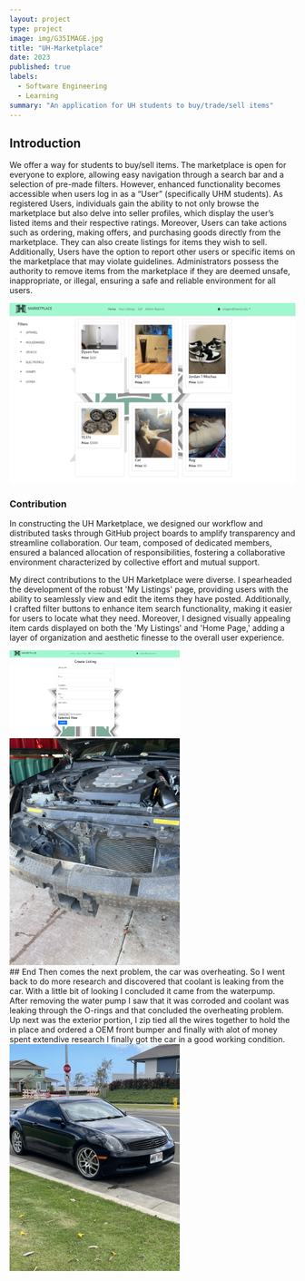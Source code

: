 ```yaml
---
layout: project
type: project
image: img/G35IMAGE.jpg
title: "UH-Marketplace"
date: 2023
published: true
labels:
  - Software Engineering
  - Learning
summary: "An application for UH students to buy/trade/sell items"
---
```



## Introduction 
We offer a way for students to buy/sell items. The marketplace is open for everyone to explore, allowing easy navigation through a search bar and a selection of pre-made filters. However, enhanced functionality becomes accessible when users log in as a “User” (specifically UHM students). As registered Users, individuals gain the ability to not only browse the marketplace but also delve into seller profiles, which display the user’s listed items and their respective ratings. Moreover, Users can take actions such as ordering, making offers, and purchasing goods directly from the marketplace. They can also create listings for items they wish to sell. Additionally, Users have the option to report other users or specific items on the marketplace that may violate guidelines. Administrators possess the authority to remove items from the marketplace if they are deemed unsafe, inappropriate, or illegal, ensuring a safe and reliable environment for all users.

<div class="text-left p-4">
<img width="700px" src="../img/1st.png" class="img-thumbnail" > 
</div>

### Contribution

In constructing the UH Marketplace, we designed our workflow and distributed tasks through GitHub project boards to amplify transparency and streamline collaboration. Our team, composed of dedicated members, ensured a balanced allocation of responsibilities, fostering a collaborative environment characterized by collective effort and mutual support.

My direct contributions to the UH Marketplace were diverse. I spearheaded the development of the robust 'My Listings' page, providing users with the ability to seamlessly view and edit the items they have posted. Additionally, I crafted filter buttons to enhance item search functionality, making it easier for users to locate what they need. Moreover, I designed visually appealing item cards displayed on both the 'My Listings' and 'Home Page,' adding a layer of organization and aesthetic finesse to the overall user experience.

<div class="text-left p-4">
<img width="300px" src="../img/2nd.png" class="img-thumbnail" > 
</div>


<div class="text-left p-4">
 <img width="300px" src="../img/G35Pt222.jpg" class="img-thumbnail" >  
</div>
## End
Then comes the next problem, the car was overheating. So I went back to do more research and discovered that coolant is leaking from the car. With a little bit of looking I concluded it came from the waterpump. After removing the water pump I saw that it was corroded and coolant was leaking through the O-rings and that concluded the overheating problem. Up next was the exterior portion, I zip tied all the wires together to hold the in place and ordered a OEM front bumper and finally with alot of money spent extendive research I finally got the car in a good working condition.

<div class="text-left p-4">
<img width="300px" src="../img/G35Pt2.jpg" class="img-thumbnail" >  
</div>
